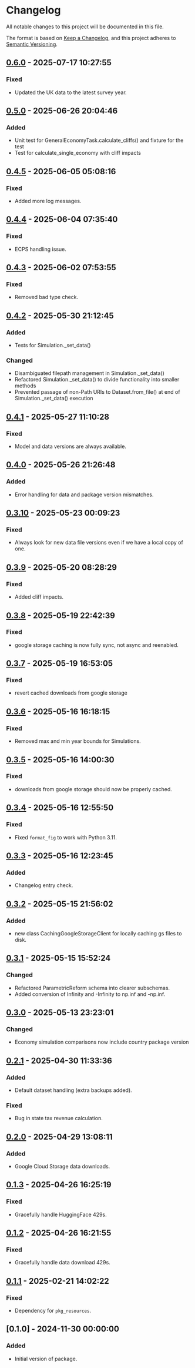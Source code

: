 # Changelog

All notable changes to this project will be documented in this file.

The format is based on [Keep a Changelog](https://keepachangelog.com/en/1.0.0/), 
and this project adheres to [Semantic Versioning](https://semver.org/spec/v2.0.0.html).

## [0.6.0] - 2025-07-17 10:27:55

### Fixed

- Updated the UK data to the latest survey year.

## [0.5.0] - 2025-06-26 20:04:46

### Added

- Unit test for GeneralEconomyTask.calculate_cliffs() and fixture for the test
- Test for calculate_single_economy with cliff impacts

## [0.4.5] - 2025-06-05 05:08:16

### Fixed

- Added more log messages.

## [0.4.4] - 2025-06-04 07:35:40

### Fixed

- ECPS handling issue.

## [0.4.3] - 2025-06-02 07:53:55

### Fixed

- Removed bad type check.

## [0.4.2] - 2025-05-30 21:12:45

### Added

- Tests for Simulation._set_data()

### Changed

- Disambiguated filepath management in Simulation._set_data()
- Refactored Simulation._set_data() to divide functionality into smaller methods
- Prevented passage of non-Path URIs to Dataset.from_file() at end of Simulation._set_data() execution

## [0.4.1] - 2025-05-27 11:10:28

### Fixed

- Model and data versions are always available.

## [0.4.0] - 2025-05-26 21:26:48

### Added

- Error handling for data and package version mismatches.

## [0.3.10] - 2025-05-23 00:09:23

### Fixed

- Always look for new data file versions even if we have a local copy of one.

## [0.3.9] - 2025-05-20 08:28:29

### Fixed

- Added cliff impacts.

## [0.3.8] - 2025-05-19 22:42:39

### Fixed

- google storage caching is now fully sync, not async and reenabled.

## [0.3.7] - 2025-05-19 16:53:05

### Fixed

- revert cached downloads from google storage

## [0.3.6] - 2025-05-16 16:18:15

### Fixed

- Removed max and min year bounds for Simulations.

## [0.3.5] - 2025-05-16 14:00:30

### Fixed

- downloads from google storage should now be properly cached.

## [0.3.4] - 2025-05-16 12:55:50

### Fixed

- Fixed `format_fig` to work with Python 3.11.

## [0.3.3] - 2025-05-16 12:23:45

### Added

- Changelog entry check.

## [0.3.2] - 2025-05-15 21:56:02

### Added

- new class CachingGoogleStorageClient for locally caching gs files to disk.

## [0.3.1] - 2025-05-15 15:52:24

### Changed

- Refactored ParametricReform schema into clearer subschemas.
- Added conversion of Infinity and -Infinity to np.inf and -np.inf.

## [0.3.0] - 2025-05-13 23:23:01

### Changed

- Economy simulation comparisons now include country package version

## [0.2.1] - 2025-04-30 11:33:36

### Added

- Default dataset handling (extra backups added).

### Fixed

- Bug in state tax revenue calculation.

## [0.2.0] - 2025-04-29 13:08:11

### Added

- Google Cloud Storage data downloads.

## [0.1.3] - 2025-04-26 16:25:19

### Fixed

- Gracefully handle HuggingFace 429s.

## [0.1.2] - 2025-04-26 16:21:55

### Fixed

- Gracefully handle data download 429s.

## [0.1.1] - 2025-02-21 14:02:22

### Fixed

- Dependency for `pkg_resources`.

## [0.1.0] - 2024-11-30 00:00:00

### Added

- Initial version of package.



[0.6.0]: https://github.com/PolicyEngine/policyengine.py/compare/0.5.0...0.6.0
[0.5.0]: https://github.com/PolicyEngine/policyengine.py/compare/0.4.5...0.5.0
[0.4.5]: https://github.com/PolicyEngine/policyengine.py/compare/0.4.4...0.4.5
[0.4.4]: https://github.com/PolicyEngine/policyengine.py/compare/0.4.3...0.4.4
[0.4.3]: https://github.com/PolicyEngine/policyengine.py/compare/0.4.2...0.4.3
[0.4.2]: https://github.com/PolicyEngine/policyengine.py/compare/0.4.1...0.4.2
[0.4.1]: https://github.com/PolicyEngine/policyengine.py/compare/0.4.0...0.4.1
[0.4.0]: https://github.com/PolicyEngine/policyengine.py/compare/0.3.10...0.4.0
[0.3.10]: https://github.com/PolicyEngine/policyengine.py/compare/0.3.9...0.3.10
[0.3.9]: https://github.com/PolicyEngine/policyengine.py/compare/0.3.8...0.3.9
[0.3.8]: https://github.com/PolicyEngine/policyengine.py/compare/0.3.7...0.3.8
[0.3.7]: https://github.com/PolicyEngine/policyengine.py/compare/0.3.6...0.3.7
[0.3.6]: https://github.com/PolicyEngine/policyengine.py/compare/0.3.5...0.3.6
[0.3.5]: https://github.com/PolicyEngine/policyengine.py/compare/0.3.4...0.3.5
[0.3.4]: https://github.com/PolicyEngine/policyengine.py/compare/0.3.3...0.3.4
[0.3.3]: https://github.com/PolicyEngine/policyengine.py/compare/0.3.2...0.3.3
[0.3.2]: https://github.com/PolicyEngine/policyengine.py/compare/0.3.1...0.3.2
[0.3.1]: https://github.com/PolicyEngine/policyengine.py/compare/0.3.0...0.3.1
[0.3.0]: https://github.com/PolicyEngine/policyengine.py/compare/0.2.1...0.3.0
[0.2.1]: https://github.com/PolicyEngine/policyengine.py/compare/0.2.0...0.2.1
[0.2.0]: https://github.com/PolicyEngine/policyengine.py/compare/0.1.3...0.2.0
[0.1.3]: https://github.com/PolicyEngine/policyengine.py/compare/0.1.2...0.1.3
[0.1.2]: https://github.com/PolicyEngine/policyengine.py/compare/0.1.1...0.1.2
[0.1.1]: https://github.com/PolicyEngine/policyengine.py/compare/0.1.0...0.1.1
